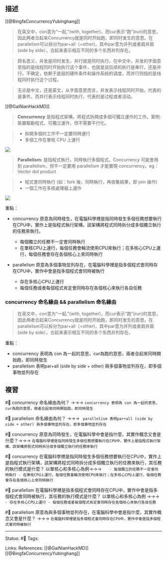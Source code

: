 ## 描述

[[@BingfaConcurrencyYubinghang]]
> 在英文中，con意为“一起,”(with, together)，而cur表示“跑”(run)的意思，因此两者合起来Concurrency就是同时开始跑，即同时发生的意思。在parallelism可以拆分为par+all（=other)，其中par意为并列或者肩并肩(side by side），合起来表示相互不同的多个东西并列存在。


> 顾名思义，并发是同时发生，并行就是同时执行。在中文中，并发的字面意思指的是线程同时开始执行这个事件，也就是说后续的执行是串行，还是并行，不确定，依赖于底层的硬件条件和操作系统的调度，而并行则指的是线程同时执行这个过程。



> 无论是中文，还是英文，从字面意思而言，并发表示线程同时开始，代表的是事件，而并行表示线程同时执行，代表的是过程或者活动。

[[@GaiNianHackMD]]
> **Concurrency** 是指程式架構，將程式拆開成多個可獨立運作的工作。案例: 裝置驅動程式，可獨立運作，但不需要平行化。

> -   拆開多個的工作不一定要同時運行
> -   多個工作在單核 CPU 上運行

![](https://hackpad-attachments.s3.amazonaws.com/embedded2016.hackpad.com_K6DJ0ZtiecH_p.537916_1460613316743_p1.png)


> **Parallelism:** 是指程式執行，同時執行多個程式。Concurrency 可能會用到 parallelism，但不一定要用 parallelism 才能實現 concurrency。eg：Vector dot product

> -   程式會同時執行 (如：fork 後，同時執行，再收集結果，即 join 操作)
> -   一個工作在多核處理器上運作

![](https://hackpad-attachments.s3.amazonaws.com/embedded2016.hackpad.com_K6DJ0ZtiecH_p.537916_1460613329719_p2.png)

重點：
- concurrency 原意為同時發生，在電腦科學裡是指同時發生多個任務想要執行在CPU中，實作上是指程式執行架構，該架構將程式同時拆分成多個獨立執行的任務來執行。
	- 每個獨立的任務不一定會同時執行
	- 在單核CPU上運行，每個任務會輪流使用CPU來執行；在多核心CPU上運行，每個任務會存在各個核心上來同時執行

- parallelism 原意為多個事物並列存在，在電腦科學裡是指多個程式會同時存在CPU中，實作中會是指多個程式會同時被執行
	- 存在多核心CPU上運行
	- 每個任務或者每個程式肯定會同時存在各個核心來執行各自任務


### concurrency 命名緣由 && parallelism 命名緣由

> 在英文中，con意为“一起,”(with, together)，而cur表示“跑”(run)的意思，因此两者合起来Concurrency就是同时开始跑，即同时发生的意思。在parallelism可以拆分为par+all（=other)，其中par意为并列或者肩并肩(side by side），合起来表示相互不同的多个东西并列存在。

重點：
- concurrency 表明為 con 為一起的意思，cur為跑的意思，兩者合起來同時開始跑，即同時發生
- parallelism 表明par+all (side by side + other) 與多個事物並列存在，即多個事物並列存在


## 複習

#🧠 concurrency 命名緣由為何？ ->->-> `concurrency 表明為 con 為一起的意思，cur為跑的意思，兩者合起來同時開始跑，即同時發生`
<!--SR:!2023-01-25,3,250-->

#🧠 parallelism 命名緣由為何？ ->->-> ` parallelism 表明par+all (side by side + other) 與多個事物並列存在，即多個事物並列存在`
<!--SR:!2023-01-23,1,230-->

#🧠 concurrency 原意為同時發生，在電腦科學中會是指什麼，其實作概念又會是什麼？->->-> `在電腦科學裡是指同時發生多個任務想要執行在CPU中，實作上是指程式執行架構，該架構將程式同時拆分成多個獨立執行的任務來執行`
<!--SR:!2023-01-24,2,248-->

#🧠 concurrency 在電腦科學裡是指同時發生多個任務想要執行在CPU中，實作上是指程式執行架構，該架構將程式同時拆分成多個獨立執行的任務來執行，其任務的執行模式是什麼？  以單核心和多核心為例->->-> `	- 每個獨立的任務不一定會同時執行 - 在單核CPU上運行，每個任務會輪流使用CPU來執行；在多核心CPU上運行，每個任務會存在各個核心上來同時執行`
<!--SR:!2023-01-24,2,248-->

#🧠 parallelism 在電腦科學裡是指多個程式會同時存在CPU中，實作中會是指多個程式會同時被執行，其任務的執行模式是什麼？  以單核心和多核心為例 ->->-> `	- 存在多核心CPU上運行 - 每個任務或者每個程式肯定會同時存在各個核心來執行各自任務`
<!--SR:!2023-01-24,2,248-->

#🧠 parallelism 原意為與多個事物並列存在，在電腦科學中會是指什麼，其實作概念又會是什麼？ ->->-> `在電腦科學裡是指多個程式會同時存在CPU中，實作中會是指多個程式會同時被執行`
<!--SR:!2023-01-25,3,250-->


---
Status: #🌱 
Tags:

Links:
References:
[[@GaiNianHackMD]]
[[@BingfaConcurrencyYubinghang]]